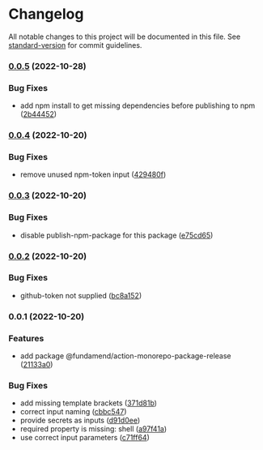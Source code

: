 # Changelog

All notable changes to this project will be documented in this file. See [standard-version](https://github.com/conventional-changelog/standard-version) for commit guidelines.

### [0.0.5](https://github.com/fundamend/fundamend/compare/@fundamend/action-monorepo-package-release@0.0.4...@fundamend/action-monorepo-package-release@0.0.5) (2022-10-28)


### Bug Fixes

* add npm install to get missing dependencies before publishing to npm ([2b44452](https://github.com/fundamend/fundamend/commit/2b44452f66c047acff86134e0c9344ccbbae3241))

### [0.0.4](https://github.com/fundamend/fundamend/compare/@fundamend/action-monorepo-package-release@0.0.3...@fundamend/action-monorepo-package-release@0.0.4) (2022-10-20)


### Bug Fixes

* remove unused npm-token input ([429480f](https://github.com/fundamend/fundamend/commit/429480fb4e0cfeecc986f42e332deb29a2ade421))

### [0.0.3](https://github.com/fundamend/fundamend/compare/@fundamend/action-monorepo-package-release@0.0.2...@fundamend/action-monorepo-package-release@0.0.3) (2022-10-20)


### Bug Fixes

* disable publish-npm-package for this package ([e75cd65](https://github.com/fundamend/fundamend/commit/e75cd65db75441b8ad1faba597b03c060d9dbc30))

### [0.0.2](https://github.com/fundamend/fundamend/compare/@fundamend/action-monorepo-package-release@0.0.1...@fundamend/action-monorepo-package-release@0.0.2) (2022-10-20)


### Bug Fixes

* github-token not supplied ([bc8a152](https://github.com/fundamend/fundamend/commit/bc8a152713c870a7ca708420cb6d07026d4bd022))

### 0.0.1 (2022-10-20)


### Features

* add package @fundamend/action-monorepo-package-release ([21133a0](https://github.com/fundamend/fundamend/commit/21133a045efbbcf8aa1643fa7eb0a4d689072f91))


### Bug Fixes

* add missing template brackets ([371d81b](https://github.com/fundamend/fundamend/commit/371d81b2a4790cb9ca16aed09f8f467307711f64))
* correct input naming ([cbbc547](https://github.com/fundamend/fundamend/commit/cbbc547ce0d6feba4eb0d0388982141bfd3c478c))
* provide secrets as inputs ([d91d0ee](https://github.com/fundamend/fundamend/commit/d91d0eee87987aad9296d771528bf50d9d1ce40d))
* required property is missing: shell ([a97f41a](https://github.com/fundamend/fundamend/commit/a97f41aed1b9719cc345460484c51275cda0ba9f))
* use correct input parameters ([c71ff64](https://github.com/fundamend/fundamend/commit/c71ff644423b1541c82b2d72eea81c3c013184ad))
